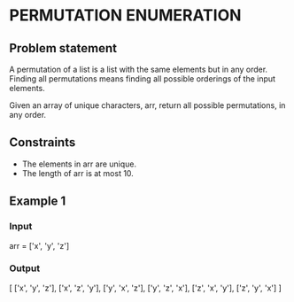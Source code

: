 # PERMUTATION ENUMERATION

## Problem statement

A permutation of a list is a list with the same elements but in any order. Finding all permutations means finding all
possible orderings of the input elements.

Given an array of unique characters, arr, return all possible permutations, in any order.

## Constraints

- The elements in arr are unique.
- The length of arr is at most 10.

## Example 1

### Input

arr = ['x', 'y', 'z']

### Output

[
['x', 'y', 'z'],
['x', 'z', 'y'],
['y', 'x', 'z'],
['y', 'z', 'x'],
['z', 'x', 'y'],
['z', 'y', 'x']
]
